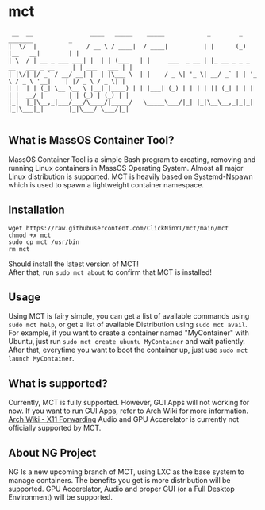 # mct
```
 __  __                ____   _____    _____            _        _                   _______          _ 
|  \/  |              / __ \ / ____|  / ____|          | |      (_)                 |__   __|        | |
| \  / | __ _ ___ ___| |  | | (___   | |     ___  _ __ | |_ __ _ _ _ __   ___ _ __     | | ___   ___ | |
| |\/| |/ _` / __/ __| |  | |\___ \  | |    / _ \| '_ \| __/ _` | | '_ \ / _ \ '__|    | |/ _ \ / _ \| |
| |  | | (_| \__ \__ \ |__| |____) | | |___| (_) | | | | || (_| | | | | |  __/ |       | | (_) | (_) | |
|_|  |_|\__,_|___/___/\____/|_____/   \_____\___/|_| |_|\__\__,_|_|_| |_|\___|_|       |_|\___/ \___/|_|
    
```

## What is MassOS Container Tool?
MassOS Container Tool is a simple Bash program to creating, removing and running Linux containers in MassOS Operating System. Almost all major Linux distribution is supported. MCT is heavily based on Systemd-Nspawn which is used to spawn a lightweight container namespace.

## Installation
```
wget https://raw.githubusercontent.com/ClickNinYT/mct/main/mct
chmod +x mct
sudo cp mct /usr/bin
rm mct
```
Should install the latest version of MCT!\
After that, run `sudo mct about` to confirm that MCT is installed!

## Usage
Using MCT is fairy simple, you can get a list of available commands using `sudo mct help`, or get a list of available Distribution using `sudo mct avail`. For example, if you want to create a container named "MyContainer" with Ubuntu, just run `sudo mct create ubuntu MyContainer` and wait patiently. After that, everytime you want to boot the container up, just use `sudo mct launch MyContainer`.

## What is supported?
Currently, MCT is fully supported. However, GUI Apps will not working for now. If you want to run GUI Apps, refer to Arch Wiki for more information. [Arch Wiki - X11 Forwarding](https://wiki.archlinux.org/title/systemd-nspawn#Use_an_X_environment)
Audio and GPU Accerelator is currently not officially supported by MCT.

## About NG Project
NG Is a new upcoming branch of MCT, using LXC as the base system to manage containers. The benefits you get is more distribution will be supported. GPU Accerelator, Audio and proper GUI (or a Full Desktop Environment) will be supported.

